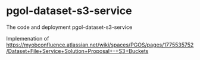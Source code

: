 # pgol-dataset-s3-service
The code and deployment pgol-dataset-s3-service

Implemenation of https://myobconfluence.atlassian.net/wiki/spaces/PGOS/pages/1775535752/Dataset+File+Service+Solution+Proposal+-+S3+Buckets
